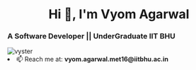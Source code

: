 <h1 align="center">Hi 👋, I'm Vyom Agarwal</h1>
<h3 align="left">A Software Developer || UnderGraduate IIT BHU </h3>


<img align="center" src="https://github-readme-stats.vercel.app/api?username=vyster&show_icons=true" alt="vyster" />


<li align="left"> 📫 Reach me at: <b>vyom.agarwal.met16@iitbhu.ac.in</b></li>
